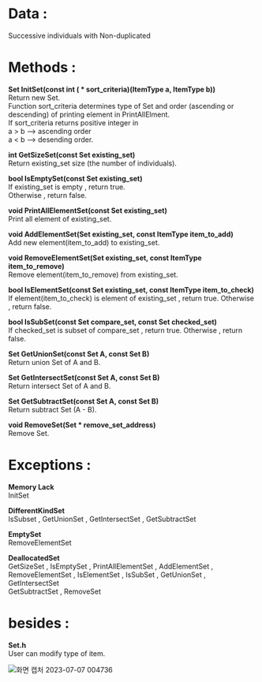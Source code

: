 # Data :   
   
Successive individuals with Non-duplicated

   

# Methods :   


**Set InitSet(const int ( * sort_criteria)(ItemType a, ItemType b))**   
Return new Set.      
Function sort_criteria determines type of Set and order (ascending or descending) of printing element in PrintAllElment.    
If sort_criteria returns positive integer in      
a > b --> ascending order        
a < b --> desending order.       

**int GetSizeSet(const Set existing_set)**   
Return existing_set size (the number of individuals). 

**bool IsEmptySet(const Set existing_set)**   
If existing_set is empty , return true.     
Otherwise , return false. 
     
**void PrintAllElementSet(const Set existing_set)**    
Print all element of existing_set.    

**void AddElementSet(Set existing_set, const ItemType item_to_add)**      
Add new element(item_to_add) to existing_set.    

**void RemoveElementSet(Set existing_set, const ItemType item_to_remove)**      
Remove element(item_to_remove) from existing_set.    

**bool IsElementSet(const Set existing_set, const ItemType item_to_check)**        
If element(item_to_check) is element of existing_set , return true.
Otherwise , return false.     

**bool IsSubSet(const Set compare_set, const Set checked_set)**       
If checked_set is subset of compare_set , return true.
Otherwise , return false.    

**Set GetUnionSet(const Set A, const Set B)**     
Return union Set of A and B.    

**Set GetIntersectSet(const Set A, const Set B)**   
Return intersect Set of A and B.     

**Set GetSubtractSet(const Set A, const Set B)**   
Return subtract Set (A - B).     

**void RemoveSet(Set * remove_set_address)**  
Remove Set.    


# Exceptions :

**Memory Lack**   
InitSet 

**DifferentKindSet**   
IsSubset , GetUnionSet , GetIntersectSet , GetSubtractSet

**EmptySet**   
RemoveElementSet     

**DeallocatedSet**   
GetSizeSet , IsEmptySet , PrintAllElementSet , AddElementSet , RemoveElementSet , IsElementSet , IsSubSet , GetUnionSet , GetIntersectSet    
GetSubtractSet , RemoveSet

# besides : 

**Set.h**   
User can modify type of item.   

![화면 캡처 2023-07-07 004736](https://github.com/woo-in/DATA-STRUCTURES-Principles-and-Applications/assets/69314509/9ebc4f6c-b37d-4b07-82cb-8467ee4a4f69)

